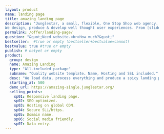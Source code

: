 ```yaml
---
layout: product
name: landing page
title: amazing landing page
description: "Junglestar, a small, flexible, One Stop Shop web agency. We do information architecture, screen design, deploy. Packed solutions all-included. Or top quality custom designs on the cheap. We help companies and individuals organize their communication. We grow relationships with clients.
We design, produce & develop well thought user experiences. From [slide shows](http://revealing.junglestar.org/#/8/1) to [offline ready web apps]"
permalink: /offer/landing-page/
question: "&quot;Need website.<br>How much?&quot;"
bestseller:  #true or empty (bestseller+bestvalue=cannot)
bestvalue: true #true or empty
publish: # notyet or empty
product:
  group: design
  name: Amazing Landing
  type: "All-included package"
  subname: "Quality website template. Name, Hosting and SSL included."
  desc: "We load data, process everything and produce a spicy landing page ready to hit."
  starting_at: 500
  demo_url: https://amazing-single.junglestar.org/
  selling_points:
    sp01: Responsive landing page.
    sp02: SEO optimized.
    sp03: Hosting on global CDN.
    sp04: Secure SLL/https.
    sp05: Domain name.
    sp06: Social media friendly.
    sp07: Data entry.
---
```

